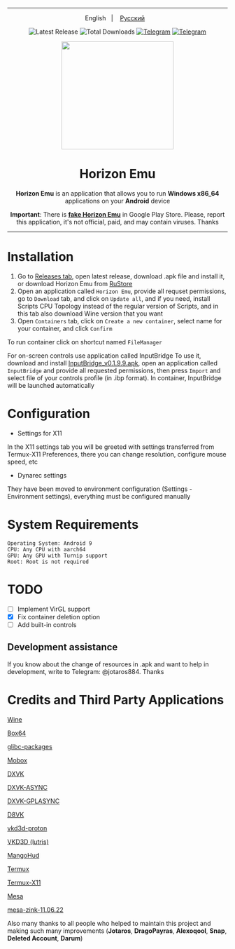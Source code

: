 ----

<p align="center">
English
&nbsp;&nbsp;| &nbsp;&nbsp;
<a href="https://github.com/HorizonEmuTeam/Horizon-Emu/blob/main/README-RUS.md">Русский</a>
&nbsp;&nbsp;
</p>

<div align="center">

![Latest Release](https://img.shields.io/github/v/release/HorizonEmuTeam/Horizon-Emu?style=flat-square&logo=github&label=Latest%20Version)
![Total Downloads](https://img.shields.io/github/downloads/HorizonEmuTeam/Horizon-Emu/total?style=flat-square&logo=github&color=blue&label=Total%20Downloads)
[![Telegram](https://img.shields.io/badge/Telegram-2CA5E0?style=flat-square&color=blue&logo=telegram&logoColor=white&label=Our%20Channel)](https://t.me/HorizonEmuOfficial)
[![Telegram](https://img.shields.io/badge/Telegram-2CA5E0?style=flat-square&color=blue&logo=telegram&logoColor=white&label=Our%20Chat)](https://t.me/HorizonEmuChat)

<p align="center">
	<img src="ProjectLogo.png" width="256" height="246" />
</p>

  <h1 align="center">Horizon Emu</h1>

  <p align="center">
    <b>Horizon Emu</b> is an application that allows you to run <b>Windows x86_64</b> applications on your <b>Android</b> device</strong>
  </p>

<b>Important</b>: There is [<b>fake Horizon Emu</b>](https://play.google.com/store/apps/details?id=com.chahal.horiz) in Google Play Store. Please, report this application, it's not official, paid, and may contain viruses. Thanks</strong>

----

</div>

# Installation 

1. Go to [Releases tab](https://github.com/HorizonEmuTeam/Horizon-Emu/releases/), open latest release, download .apk file and install it, or download Horizon Emu from [RuStore](https://apps.rustore.ru/app/com.antutu.ABenchMark)
2. Open an application called `Horizon Emu`, provide all requset permissions, go to `Download` tab, and click on `Update all`, and if you need, install Scripts CPU Topology instead of the regular version of Scripts, and in this tab also download Wine version that you want
3. Open `Containers` tab, click on `Create a new container`, select name for your container, and click `Confirm`

To run container click on shortcut named `FileManager`

For on-screen controls use application called InputBridge
To use it, download and install [InputBridge_v0.1.9.9.apk](https://raw.githubusercontent.com/HorizonEmuTeam/Horizon-Emu/main/InputBridge_v0.1.9.9.apk), open an application called `InputBridge` and provide all requested permissions, then press `Import` and select file of your controls profile (in .ibp format).
In container, InputBridge will be launched automatically

# Configuration
* Settings for X11

In the X11 settings tab you will be greeted with settings transferred from Termux-X11 Preferences, there you can change resolution, configure mouse speed, etc
* Dynarec settings

They have been moved to environment configuration (Settings - Environment settings), everything must be configured manually

# System Requirements

```
Operating System: Android 9
CPU: Any CPU with aarch64
GPU: Any GPU with Turnip support
Root: Root is not required
```

# TODO

- [ ] Implement VirGL support
- [x] Fix container deletion option
- [ ] Add built-in controls

## Development assistance
If you know about the change of resources in .apk and want to help in development, write to Telegram: @jotaros884. Thanks

# Credits and Third Party Applications

[Wine](https://wiki.winehq.org/Licensing)

[Box64](https://github.com/ptitSeb/box64)

[glibc-packages](https://github.com/termux-pacman/glibc-packages)

[Mobox](https://github.com/olegos2/mobox)

[DXVK](https://github.com/doitsujin/dxvk)

[DXVK-ASYNC](https://github.com/Sporif/dxvk-async)

[DXVK-GPLASYNC](https://gitlab.com/Ph42oN/dxvk-gplasync)

[D8VK](https://github.com/AlpyneDreams/d8vk)

[vkd3d-proton](https://github.com/HansKristian-Work/vkd3d-proton)

[VKD3D (lutris)](https://github.com/lutris/vkd3d)

[MangoHud](https://github.com/flightlessmango/MangoHud)

[Termux](https://github.com/termux/termux-app)

[Termux-X11](https://github.com/termux/termux-x11)

[Mesa](https://docs.mesa3d.org/license.html)

[mesa-zink-11.06.22](https://github.com/alexvorxx/mesa-zink-11.06.22)

Also many thanks to all people who helped to maintain this project and making such many improvements (<b>Jotaros</b>, <b>DragoPayras</b>, <b>Alexoqool</b>, <b>Snap</b>, <b>Deleted Account</b>, <b>Darum</b>)
